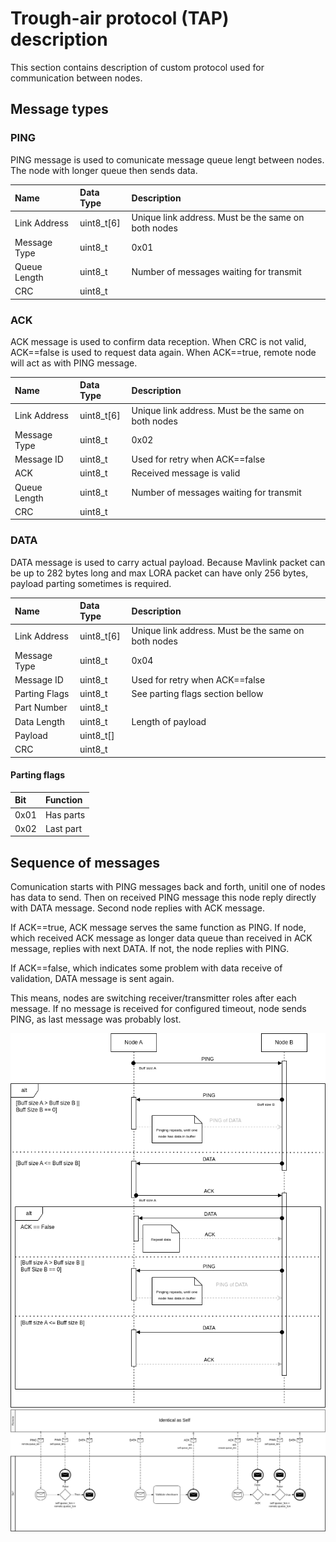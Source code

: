# Trough-air protocol (TAP) description
This section contains description of custom protocol used for communication
between nodes.

## Message types

### PING

PING message is used to comunicate message queue lengt between nodes. The node
with longer queue then sends data.

| Name         | Data Type  | Description                                         |
| :----------- | :--------- | :-------------------------------------------------- |
| Link Address | uint8_t[6] | Unique link address. Must be the same on both nodes |
| Message Type | uint8_t    | 0x01                                                |
| Queue Length | uint8_t    | Number of messages waiting for transmit             |
| CRC          | uint8_t    |                                                     |

### ACK

ACK message is used to confirm data reception. When CRC is not valid, ACK==false
is used to request data again. When ACK==true, remote node will act as with PING
message.

| Name         | Data Type  | Description                                         |
| :----------- | :--------- | :-------------------------------------------------- |
| Link Address | uint8_t[6] | Unique link address. Must be the same on both nodes |
| Message Type | uint8_t    | 0x02                                                |
| Message ID   | uint8_t    | Used for retry when ACK==false                      |
| ACK          | uint8_t    | Received message is valid                           |
| Queue Length | uint8_t    | Number of messages waiting for transmit             |
| CRC          | uint8_t    |                                                     |

### DATA

DATA message is used to carry actual payload. Because Mavlink packet can be up
to 282 bytes long and max LORA packet can have only 256 bytes, payload parting
sometimes is required.

| Name           | Data Type  | Description                                         |
| :-----------   | :--------- | :-------------------------------------------------- |
| Link Address   | uint8_t[6] | Unique link address. Must be the same on both nodes |
| Message Type   | uint8_t    | 0x04                                                |
| Message ID     | uint8_t    | Used for retry when ACK==false                      |
| Parting Flags  | uint8_t    | See parting flags section bellow                    |
| Part Number    | uint8_t    |                                                     |
| Data Length    | uint8_t    | Length of payload                                   |
| Payload        | uint8_t[]  |                                                     |
| CRC            | uint8_t    |                                                     |

#### Parting flags

| Bit  | Function  |
| :--- | :-------- |
| 0x01 | Has parts |
| 0x02 | Last part |

## Sequence of messages

Comunication starts with PING messages back and forth, unitil one of nodes has
data to send. Then on received PING message this node reply directly with DATA
message. Second node replies with ACK message.

If ACK==true, ACK message serves the same function as PING. If node, which
received ACK message as longer data queue than received in ACK message, replies
with next DATA. If not, the node replies with PING.

If ACK==false, which indicates some problem with data receive of validation,
DATA message is sent again.

This means, nodes are switching receiver/transmitter roles after each message.
If no message is received for configured timeout, node sends PING, as last
message was probably lost.

![sequence diagram](img/TAPSequenceDiagram.drawio.png "Sequence diagram")
![sequence diagram](img/TAPBPMNDiagram.drawio.png "BPMN diagram")